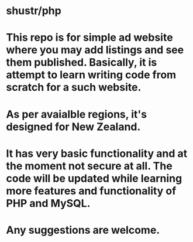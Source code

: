 # shustr/php
#
# This repo is for simple ad website where you may add listings and see them published. Basically, it is attempt to learn writing code from scratch for a such website. 
# As per avaialble regions, it's designed for New Zealand. 
# It has very basic functionality and at the moment not secure at all. The code will be updated while learning more features and functionality of PHP and MySQL.
# Any suggestions are welcome.
